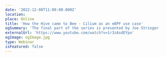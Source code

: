 ```yaml
---
date: '2022-12-08T11:00:00.000Z'
location:
place: Online
title: 'How the Hive came to Bee - Cilium as an eBPF use case'
ogSummary: 'The final part of the series is presented by Joe Stringer (Cilium maintainer)'
externalUrl: 'https://www.youtube.com/watch?v=1r3zAsdEYpo'
ogImage: ogImage.jpg
type: Webinar
isFeatured: false
---
```

